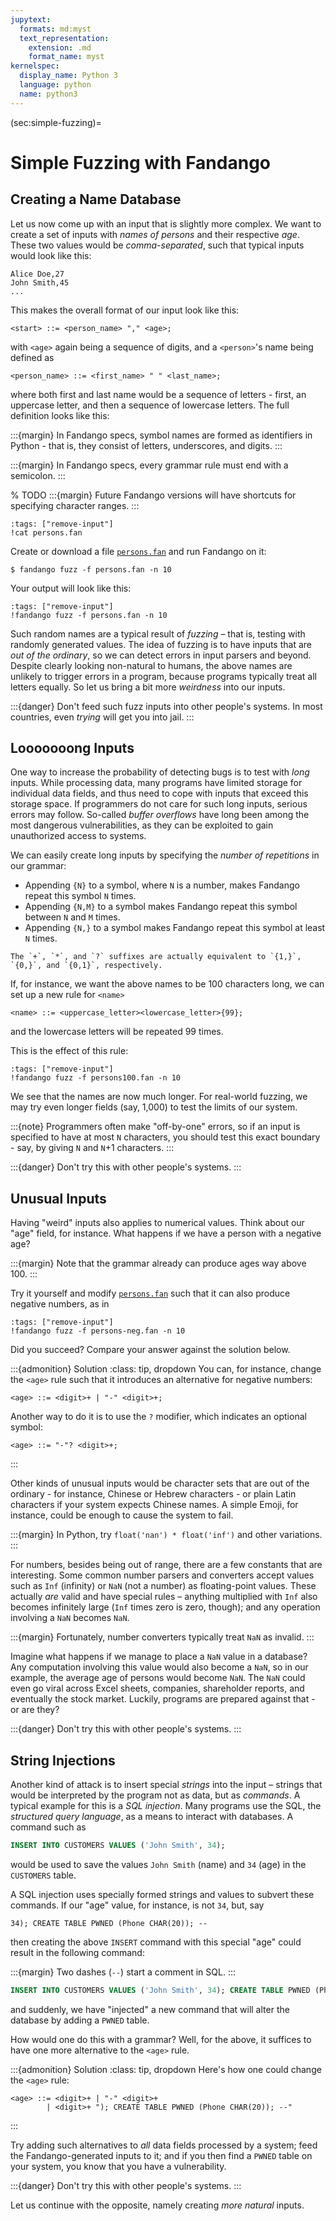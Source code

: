 ```yaml
---
jupytext:
  formats: md:myst
  text_representation:
    extension: .md
    format_name: myst
kernelspec:
  display_name: Python 3
  language: python
  name: python3
---
```


(sec:simple-fuzzing)=
# Simple Fuzzing with Fandango

## Creating a Name Database

Let us now come up with an input that is slightly more complex.
We want to create a set of inputs with _names of persons_ and their respective _age_.
These two values would be _comma-separated_, such that typical inputs would look like this:

```
Alice Doe,27
John Smith,45
...
```

This makes the overall format of our input look like this:

```
<start> ::= <person_name> "," <age>;
```

with `<age>` again being a sequence of digits, and a `<person>`'s name being defined as

```
<person_name> ::= <first_name> " " <last_name>;
```

where both first and last name would be a sequence of letters - first, an uppercase letter, and then a sequence of lowercase letters.
The full definition looks like this:

:::{margin}
In Fandango specs, symbol names are formed as identifiers in Python - that is, they consist of letters, underscores, and digits.
:::

:::{margin}
In Fandango specs, every grammar rule must end with a semicolon.
:::

% TODO
:::{margin}
Future Fandango versions will have shortcuts for specifying character ranges.
:::

```{code-cell}
:tags: ["remove-input"]
!cat persons.fan
```

Create or download a file [`persons.fan`](persons.fan) and run Fandango on it:

```shell
$ fandango fuzz -f persons.fan -n 10
```

Your output will look like this:

```{code-cell}
:tags: ["remove-input"]
!fandango fuzz -f persons.fan -n 10
```

Such random names are a typical result of _fuzzing_ – that is, testing with randomly generated values.
The idea of fuzzing is to have inputs that are _out of the ordinary_, so we can detect errors in input parsers and beyond.
Despite clearly looking non-natural to humans, the above names are unlikely to trigger errors in a program, because programs typically treat all letters equally.
So let us bring a bit more _weirdness_ into our inputs.

:::{danger}
Don't feed such fuzz inputs into other people's systems.
In most countries, even _trying_ will get you into jail.
:::



## Looooooong Inputs

One way to increase the probability of detecting bugs is to test with _long_ inputs.
While processing data, many programs have limited storage for individual data fields, and thus need to cope with inputs that exceed this storage space.
If programmers do not care for such long inputs, serious errors may follow.
So-called _buffer overflows_ have long been among the most dangerous vulnerabilities, as they can be exploited to gain unauthorized access to systems.


We can easily create long inputs by specifying the _number of repetitions_ in our grammar:

* Appending `{N}` to a symbol, where `N` is a number, makes Fandango repeat this symbol `N` times.
* Appending `{N,M}` to a symbol makes Fandango repeat this symbol between `N` and `M` times.
* Appending `{N,}` to a symbol makes Fandango repeat this symbol at least `N` times.

```{margin}
The `+`, `*`, and `?` suffixes are actually equivalent to `{1,}`, `{0,}`, and `{0,1}`, respectively.
```

If, for instance, we want the above names to be 100 characters long, we can set up a new rule for `<name>`

```
<name> ::= <uppercase_letter><lowercase_letter>{99};
```

and the lowercase letters will be repeated 99 times.

This is the effect of this rule:

```{code-cell}
:tags: ["remove-input"]
!fandango fuzz -f persons100.fan -n 10
```

We see that the names are now much longer.
For real-world fuzzing, we may try even longer fields (say, 1,000) to test the limits of our system.

:::{note}
Programmers often make "off-by-one" errors, so if an input is specified to have at most `N` characters, you should test this exact boundary - say, by giving `N` and `N`+1 characters.
:::

:::{danger}
Don't try this with other people's systems.
:::



## Unusual Inputs

Having "weird" inputs also applies to numerical values.
Think about our "age" field, for instance.
What happens if we have a person with a negative age?

:::{margin}
Note that the grammar already can produce ages way above 100.
:::

Try it yourself and modify [`persons.fan`](persons.fan) such that it can also produce negative numbers, as in

```{code-cell}
:tags: ["remove-input"]
!fandango fuzz -f persons-neg.fan -n 10
```

Did you succeed? Compare your answer against the solution below.

:::{admonition} Solution
:class: tip, dropdown
You can, for instance, change the `<age>` rule such that it introduces an alternative for negative numbers:
```
<age> ::= <digit>+ | "-" <digit>+;
```
Another way to do it is to use the `?` modifier, which indicates an optional symbol:
```
<age> ::= "-"? <digit>+;
```
:::

Other kinds of unusual inputs would be character sets that are out of the ordinary - for instance, Chinese or Hebrew characters - or plain Latin characters if your system expects Chinese names.
A simple Emoji, for instance, could be enough to cause the system to fail.

:::{margin}
In Python, try `float('nan') * float('inf')` and other variations.
:::

For numbers, besides being out of range, there are a few constants that are interesting.
Some common number parsers and converters accept values such as `Inf` (infinity) or `NaN` (not a number) as floating-point values. These actually _are_ valid and have special rules – anything multiplied with `Inf` also becomes infinitely large (`Inf` times zero is zero, though); and any operation involving a `NaN` becomes `NaN`.

:::{margin}
Fortunately, number converters typically treat `NaN` as invalid.
:::

Imagine what happens if we manage to place a `NaN` value in a database?
Any computation involving this value would also become a `NaN`, so in our example, the average age of persons would become `NaN`.
The `NaN` could even go viral across Excel sheets, companies, shareholder reports, and eventually the stock market.
Luckily, programs are prepared against that - or are they?

:::{danger}
Don't try this with other people's systems.
:::


## String Injections

Another kind of attack is to insert special _strings_ into the input – strings that would be interpreted by the program not as data, but as _commands_.
A typical example for this is a _SQL injection_.
Many programs use the SQL, the _structured query language_, as a means to interact with databases.
A command such as

```sql
INSERT INTO CUSTOMERS VALUES ('John Smith', 34);
```

would be used to save the values `John Smith` (name) and `34` (age) in the `CUSTOMERS` table.

A SQL injection uses specially formed strings and values to subvert these commands.
If our "age" value, for instance, is not `34`, but, say

```
34); CREATE TABLE PWNED (Phone CHAR(20)); --
```

then creating the above `INSERT` command with this special "age" could result in the following command:

:::{margin}
Two dashes (`--`) start a comment in SQL.
:::
```sql
INSERT INTO CUSTOMERS VALUES ('John Smith', 34); CREATE TABLE PWNED (Phone CHAR(20)); --);
```

and suddenly, we have "injected" a new command that will alter the database by adding a `PWNED` table.

How would one do this with a grammar?
Well, for the above, it suffices to have one more alternative to the `<age>` rule.

:::{admonition} Solution
:class: tip, dropdown
Here's how one could change the `<age>` rule:
```
<age> ::= <digit>+ | "-" <digit>+ 
        | <digit>+ "); CREATE TABLE PWNED (Phone CHAR(20)); --"
```
:::

Try adding such alternatives to _all_ data fields processed by a system; feed the Fandango-generated inputs to it; and if you then find a `PWNED` table on your system, you know that you have a vulnerability.

:::{danger}
Don't try this with other people's systems.
:::

Let us continue with the opposite, namely creating _more natural_ inputs.